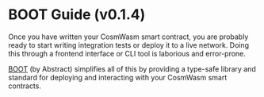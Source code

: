 # BOOT Guide (v0.1.4)

Once you have written your CosmWasm smart contract, you are probably ready to start writing integration tests or deploy it to a live network. Doing this through a frontend interface or CLI tool is laborious and error-prone.

[BOOT](https://github.com/Abstract-OS/BOOT) (by Abstract) simplifies all of this by providing a type-safe library and standard for deploying and interacting with your CosmWasm smart contracts. 
